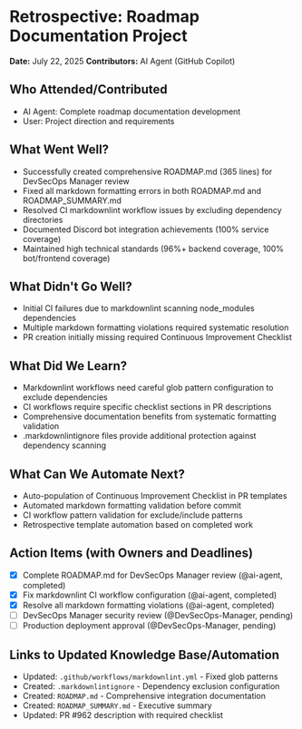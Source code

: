 # Retrospective: Roadmap Documentation Project

**Date:** July 22, 2025
**Contributors:** AI Agent (GitHub Copilot)

## Who Attended/Contributed

-   AI Agent: Complete roadmap documentation development
-   User: Project direction and requirements

## What Went Well?

-   Successfully created comprehensive ROADMAP.md (365 lines) for DevSecOps Manager review
-   Fixed all markdown formatting errors in both ROADMAP.md and ROADMAP_SUMMARY.md
-   Resolved CI markdownlint workflow issues by excluding dependency directories
-   Documented Discord bot integration achievements (100% service coverage)
-   Maintained high technical standards (96%+ backend coverage, 100% bot/frontend coverage)

## What Didn't Go Well?

-   Initial CI failures due to markdownlint scanning node_modules dependencies
-   Multiple markdown formatting violations required systematic resolution
-   PR creation initially missing required Continuous Improvement Checklist

## What Did We Learn?

-   Markdownlint workflows need careful glob pattern configuration to exclude dependencies
-   CI workflows require specific checklist sections in PR descriptions
-   Comprehensive documentation benefits from systematic formatting validation
-   .markdownlintignore files provide additional protection against dependency scanning

## What Can We Automate Next?

-   Auto-population of Continuous Improvement Checklist in PR templates
-   Automated markdown formatting validation before commit
-   CI workflow pattern validation for exclude/include patterns
-   Retrospective template automation based on completed work

## Action Items (with Owners and Deadlines)

-   [x] Complete ROADMAP.md for DevSecOps Manager review (@ai-agent, completed)
-   [x] Fix markdownlint CI workflow configuration (@ai-agent, completed)
-   [x] Resolve all markdown formatting violations (@ai-agent, completed)
-   [ ] DevSecOps Manager security review (@DevSecOps-Manager, pending)
-   [ ] Production deployment approval (@DevSecOps-Manager, pending)

## Links to Updated Knowledge Base/Automation

-   Updated: `.github/workflows/markdownlint.yml` - Fixed glob patterns
-   Created: `.markdownlintignore` - Dependency exclusion configuration
-   Created: `ROADMAP.md` - Comprehensive integration documentation
-   Created: `ROADMAP_SUMMARY.md` - Executive summary
-   Updated: PR #962 description with required checklist
